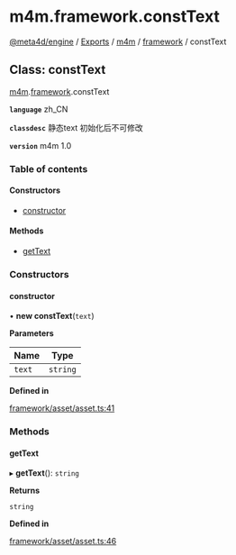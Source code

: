 # m4m.framework.constText

[@meta4d/engine](../) / [Exports](../modules/) / [m4m](../modules/m4m.md) / [framework](../modules/m4m.framework.md) / constText

## Class: constText

[m4m](../modules/m4m.md).[framework](../modules/m4m.framework.md).constText

**`language`** zh\_CN

**`classdesc`** 静态text 初始化后不可修改

**`version`** m4m 1.0

### Table of contents

#### Constructors

* [constructor](m4m.framework.constText.md#constructor)

#### Methods

* [getText](m4m.framework.constText.md#gettext)

### Constructors

#### constructor

• **new constText**(`text`)

**Parameters**

| Name   | Type     |
| ------ | -------- |
| `text` | `string` |

**Defined in**

[framework/asset/asset.ts:41](https://github.com/meta4d-me/meta4d-engine/blob/cf6bfe6/src/framework/asset/asset.ts#L41)

### Methods

#### getText

▸ **getText**(): `string`

**Returns**

`string`

**Defined in**

[framework/asset/asset.ts:46](https://github.com/meta4d-me/meta4d-engine/blob/cf6bfe6/src/framework/asset/asset.ts#L46)
